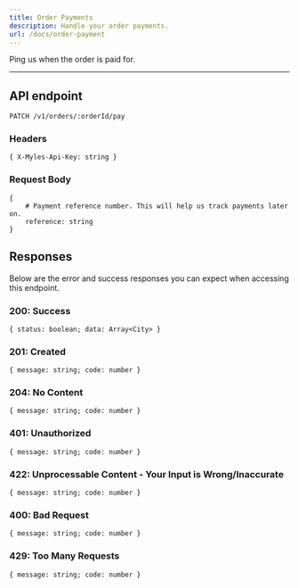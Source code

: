```yaml
---
title: Order Payments
description: Handle your order payments.
url: /docs/order-payment
---
```


Ping us when the order is paid for.

---

## API endpoint

```shell
PATCH /v1/orders/:orderId/pay
```

### Headers

```shell
{ X-Myles-Api-Key: string }
```


### Request Body

```shell
{ 
    # Payment reference number. This will help us track payments later on.
    reference: string
}
```

## Responses

Below are the error and success responses you can expect when accessing this endpoint.

### 200: Success

```shell
{ status: boolean; data: Array<City> }
```

### 201: Created

```shell
{ message: string; code: number }
```

### 204: No Content

```shell
{ message: string; code: number }
```

### 401: Unauthorized

```shell
{ message: string; code: number }
```

### 422: Unprocessable Content - Your Input is Wrong/Inaccurate

```shell
{ message: string; code: number }
```


### 400: Bad Request

```shell
{ message: string; code: number }
```

### 429: Too Many Requests

```shell
{ message: string; code: number }
```

